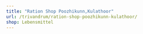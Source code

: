 ```yaml
---
title: "Ration Shop Poozhikunn,Kulathoor"
url: /trivandrum/ration-shop-poozhikunn-kulathoor/
shop: Lebensmittel
---
```

